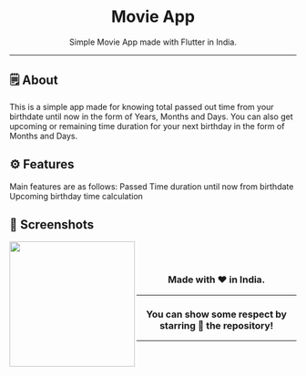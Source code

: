 <div align="center">



# **Movie App**
Simple Movie App made with Flutter in India.

---

</div>



## 🗒 About

This is a simple app made for knowing total passed out time from your birthdate until now in the form of Years, Months and Days. You can also get upcoming or remaining time duration for your next birthday in the form of Months and Days.

## ⚙️ Features
Main features are as follows:
Passed Time duration until now from birthdate
Upcoming birthday time calculation
## 📲 Screenshots

<img align="left" src="![SS1](https://github.com/HarryNKM/movie_app/assets/156164876/766fde12-6f9a-440b-99fa-57aa30995508)
" width="220px">




<br><br>



<div align="center">


### Made with ❤️ in India.
---
### You can show some respect by starring 🌟 the repository!
---
</div>
